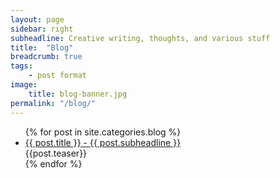 ```yaml
---
layout: page
sidebar: right
subheadline: Creative writing, thoughts, and various stuff
title:  "Blog"
breadcrumb: true
tags:
    - post format
image:
    title: blog-banner.jpg
permalink: "/blog/"
---
```

<ul>
    {% for post in site.categories.blog %}
    <li><a href="{{ site.url }}{{ site.baseurl }}{{ post.url }}">{{ post.title }} - {{ post.subheadline }}</a><br/>{{post.teaser}}</li>
    {% endfor %}
</ul>